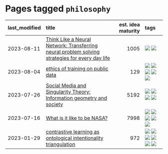 # Pages tagged `philosophy`

|last_modified|title|est. idea maturity|tags
|:---|:---|---:|:---|
|2023-08-11|[Think Like a Neural Network: Transferring neural problem solving strategies for every day life](../think_like_an_ann.md)|1005|[![](https://img.shields.io/badge/tag-philosophy-1043a5)](../tags/philosophy.md) [![](https://img.shields.io/badge/tag-publication-b25b5)](../tags/publication.md)|
|2023-08-04|[ethics of training on public data](../ethics_of_public_data.md)|129|[![](https://img.shields.io/badge/tag-ai_ethics-d5ffe)](../tags/ai_ethics.md) [![](https://img.shields.io/badge/tag-ethics-a68128)](../tags/ethics.md) [![](https://img.shields.io/badge/tag-fair_use-b4243e)](../tags/fair_use.md) [![](https://img.shields.io/badge/tag-philosophy-1043a5)](../tags/philosophy.md) [![](https://img.shields.io/badge/tag-remix_culture-b7fb0)](../tags/remix_culture.md)|
|2023-07-26|[Social Media and Singularity Theory: Information geometry and society](../social_singularities.md)|5192|[![](https://img.shields.io/badge/tag-alignment-4d5a4)](../tags/alignment.md) [![](https://img.shields.io/badge/tag-information_geometry-0e5ec)](../tags/information_geometry.md) [![](https://img.shields.io/badge/tag-philosophy-1043a5)](../tags/philosophy.md) [![](https://img.shields.io/badge/tag-publication-b25b5)](../tags/publication.md)|
|2023-07-16|[What is it like to be NASA?](../what_is_it_like_to_be_nasa.md)|7998|[![](https://img.shields.io/badge/tag-disunity_of_identity-9a9fc4)](../tags/disunity_of_identity.md) [![](https://img.shields.io/badge/tag-organization_as_entity-82f6b0)](../tags/organization_as_entity.md) [![](https://img.shields.io/badge/tag-philosophy-1043a5)](../tags/philosophy.md) [![](https://img.shields.io/badge/tag-society_of_mind-7a169c)](../tags/society_of_mind.md) [![](https://img.shields.io/badge/tag-theory_of_mind-254eb)](../tags/theory_of_mind.md)|
|2023-01-29|[contrastive learning as ontological intentionality triangulation](../contrastive_learning_as_ontological_intentionality_triangulation.md)|972|[![](https://img.shields.io/badge/tag-meta-f14da)](../tags/meta.md) [![](https://img.shields.io/badge/tag-philosophy-1043a5)](../tags/philosophy.md) [![](https://img.shields.io/badge/tag-semiotics-35b163)](../tags/semiotics.md) [![](https://img.shields.io/badge/tag-synesthesia-c4fb38)](../tags/synesthesia.md) [![](https://img.shields.io/badge/tag-theory-1eefac)](../tags/theory.md) [![](https://img.shields.io/badge/tag-wip-12eec5)](../tags/wip.md)|